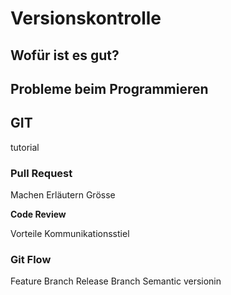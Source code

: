 # Versionskontrolle

## Wofür ist es gut?

## Probleme beim Programmieren

## GIT

tutorial

### Pull Request

Machen
Erläutern
Grösse

**Code Review**

Vorteile
Kommunikationsstiel

### Git Flow 

Feature Branch
Release Branch
Semantic versionin
